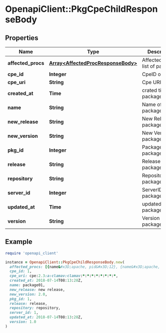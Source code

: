 # OpenapiClient::PkgCpeChildResponseBody

## Properties

| Name | Type | Description | Notes |
| ---- | ---- | ----------- | ----- |
| **affected_procs** | [**Array&lt;AffectedProcResponseBody&gt;**](AffectedProcResponseBody.md) | AffectedProcess list of package | [optional] |
| **cpe_id** | **Integer** | CpeID of cpe | [optional] |
| **cpe_uri** | **String** | Cpe URI of cpe | [optional] |
| **created_at** | **Time** | crated time of package or cpe |  |
| **name** | **String** | Name of package or cpe |  |
| **new_release** | **String** | New Release of package | [optional] |
| **new_version** | **String** | New Version of package | [optional] |
| **pkg_id** | **Integer** | Package ID of package | [optional] |
| **release** | **String** | Release of package | [optional] |
| **repository** | **String** | Repository of package | [optional] |
| **server_id** | **Integer** | ServerID of package or cpe |  |
| **updated_at** | **Time** | updated time of package or cpe |  |
| **version** | **String** | Version of package or cpe |  |

## Example

```ruby
require 'openapi_client'

instance = OpenapiClient::PkgCpeChildResponseBody.new(
  affected_procs: [{name&#x3D;apache, pid&#x3D;12}, {name&#x3D;apache, pid&#x3D;12}, {name&#x3D;apache, pid&#x3D;12}],
  cpe_id: 1,
  cpe_uri: cpe:2.3:a:clamav:clamav:*:*:*:*:*:*:*:*,
  created_at: 2018-07-14T08:13:28Z,
  name: package01,
  new_release: new release,
  new_version: 2.0,
  pkg_id: 1,
  release: release,
  repository: repository,
  server_id: 1,
  updated_at: 2018-07-14T08:13:28Z,
  version: 1.0
)
```

